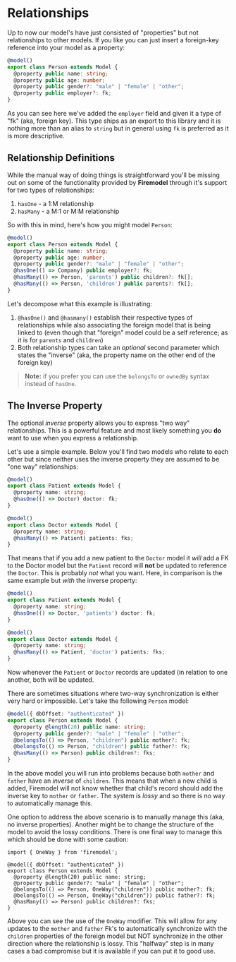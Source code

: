 # Relationships

Up to now our model's have just consisted of "properties" but not relationships to other models. If you like you can just insert a foreign-key reference into your model as a property:

```typescript
@model()
export class Person extends Model {
  @property public name: string;
  @property public age: number;
  @property public gender?: "male" | "female" | "other";
  @property public employer?: fk;
}
```

As you can see here we've added the `employer` field and given it a type of "fk" (aka, foreign key). This type ships as an export to this library and it is nothing more than an alias to `string` but in general using `fk` is preferred as it is more descriptive.

## Relationship Definitions

While the manual way of doing things is straightforward you'll be missing out on some of the functionality provided by **Firemodel** through it's support for two types of relationships:

1. `hasOne` - a 1:M relationship
2. `hasMany` - a M:1 or M:M relationship

So with this in mind, here's how you might model `Person`:

```typescript
@model()
export class Person extends Model {
  @property public name: string;
  @property public age: number;
  @property public gender?: "male" | "female" | "other";
  @hasOne(() => Company) public employer?: fk;
  @hasMany(() => Person, 'parents') public children?: fk[];
  @hasMany(() => Person, 'children') public parents?: fk[];
}
```

Let's decompose what this example is illustrating:

1. `@hasOne()` and `@hasmany()` establish their respective types of relationships while also associating the foreign model that is being linked to (even though that "foreign" model could be a self reference; as it is for `parents` and `children`)
2. Both relationship types can take an _optional_ second parameter which states the "inverse" (aka, the property name on the other end of the foreign key)

> **Note:** if you prefer you can use the `belongsTo` or `ownedBy` syntax instead of `hasOne`.

## The Inverse Property

The optional _inverse_ property allows you to express "two way" relationships. This is a powerful feature and most likely something you **do** want to use when you express a relationship.

Let's use a simple example. Below you'll find two models who relate to each other but since neither uses the inverse property they are assumed to be "one way" relationships:

```typescript
@model()
export class Patient extends Model {
  @property name: string;
  @hasOne(() => Doctor) doctor: fk;
}

@model()
export class Doctor extends Model {
  @property name: string;
  @hasMany(() => Patient) patients: fks;
}
```

That means that if you add a new patient to the `Doctor` model it _will_ add a FK to the Doctor model but the `Patient` record will **not** be updated to reference the `Doctor`. This is probably _not_ what you want. Here, in comparison is the same example but _with_ the inverse property:

```typescript
@model()
export class Patient extends Model {
  @property name: string;
  @hasOne(() => Doctor, 'patients') doctor: fk;
}

@model()
export class Doctor extends Model {
  @property name: string;
  @hasMany(() => Patient, 'doctor') patients: fks;
}
```

Now whenever the `Patient` or `Doctor` records are updated (in relation to one another, both will be updated.

There are sometimes situations where two-way synchronization is either very hard or impossible. Let's take the following `Person` model:

```typescript
@model({ dbOffset: "authenticated" })
export class Person extends Model {
  @property @length(20) public name: string;
  @property public gender?: "male" | "female" | "other";
  @belongsTo(() => Person, "children") public mother?: fk;
  @belongsTo(() => Person, "children") public father?: fk;
  @hasMany(() => Person) public children?: fks;
}
```

In the above model you will run into problems because both `mother` and `father` have an _inverse_ of `children`. This means that when a new child is added, Firemodel will not know whether that child's record should add the inverse key to `mother` or `father`. The system is _lossy_ and so there is no way to automatically manage this.

One option to address the above scenario is to manually manage this (aka, no inverse properties). Another might be to change the structure of the model to avoid the lossy conditions. There is one final way to manage this which should be done with some caution:

```typescript{7,8}
import { OneWay } from 'firemodel';

@model({ dbOffset: "authenticated" })
export class Person extends Model {
  @property @length(20) public name: string;
  @property public gender?: "male" | "female" | "other";
  @belongsTo(() => Person, OneWay("children")) public mother?: fk;
  @belongsTo(() => Person, OneWay("children")) public father?: fk;
  @hasMany(() => Person) public children?: fks;
}
```

Above you can see the use of the `OneWay` modifier. This will allow for any updates to the `mother` and `father` Fk's to automatically synchronize with the `children` properties of the foreign model but NOT synchronize in the other direction where the relationship is lossy. This "halfway" step is in many cases a bad compromise but it is available if you can put it to good use.
